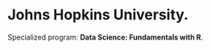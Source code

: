 # Johns Hopkins University.
Specialized program: **Data Science: Fundamentals with R**.
[](https://github.com/jm-quintas/DadaScience_FundamentalsR/blob/main/R_Programming/JohnsHopkinsUniversity.png)
